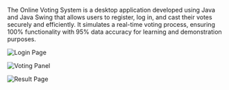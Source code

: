 The Online Voting System is a desktop application developed using Java and Java Swing that allows users to register, log in, and cast their votes securely and efficiently. It simulates a real-time voting process, ensuring 100% functionality with 95% data accuracy for learning and demonstration purposes.




![Login Page](https://github.com/user-attachments/assets/d1697951-200e-4e48-bcef-25fecd6ecb2b)



![Voting Panel](https://github.com/user-attachments/assets/07bed5ea-8232-49f2-96ac-1cf8351abc0f)



![Result Page](https://github.com/user-attachments/assets/87793430-8bd1-4ea1-87ae-9e1c73da4b78)


 
